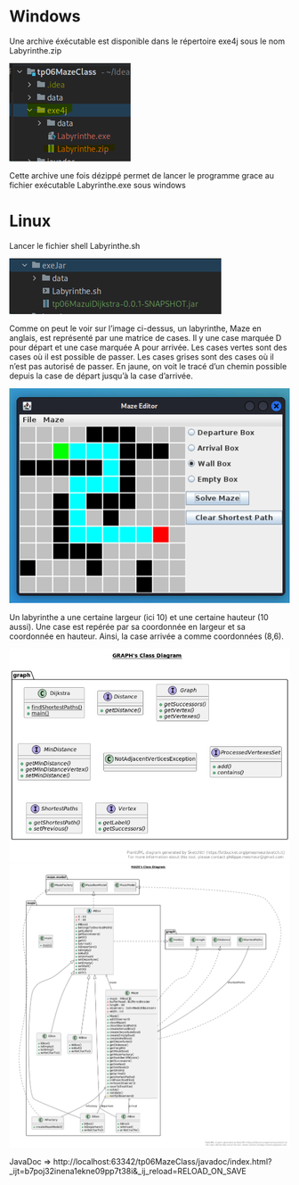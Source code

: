 # **Windows**

Une archive éxécutable est disponible dans le répertoire exe4j sous le nom Labyrinthe.zip

![img_4.png](img_4.png)

Cette archive une fois dézippé permet de lancer le programme grace au fichier exécutable Labyrinthe.exe sous windows

# **Linux**

Lancer le fichier shell Labyrinthe.sh

![img_13.png](img_13.png)

Comme on peut le voir sur l’image ci-dessus, un labyrinthe, Maze en anglais, est représenté par une matrice de cases. Il
y une case marquée D pour départ et une case marquée A pour arrivée. Les cases vertes sont des cases où il est possible
de passer. Les cases grises sont des cases où il n’est pas autorisé de passer. En jaune, on voit le tracé d’un chemin
possible depuis la case de départ jusqu’à la case d’arrivée.

![img_8.png](img_8.png)

Un labyrinthe a une certaine largeur (ici 10) et une certaine hauteur (10 aussi). Une case est repérée par sa coordonnée
en largeur et sa coordonnée en hauteur. Ainsi, la case arrivée a comme coordonnées (8,6).

![img_9.png](img_9.png)
![img_16.png](img_16.png)

JavaDoc
=> http://localhost:63342/tp06MazeClass/javadoc/index.html?_ijt=b7poj32inena1ekne09pp7t38i&_ij_reload=RELOAD_ON_SAVE